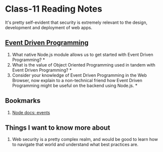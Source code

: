 # Class-11 Reading Notes

It's pretty self-evident that security is extremely relevant to the design, development and deployment of web apps.

## [Event Driven Programming](https://www.digitalocean.com/community/tutorials/nodejs-event-driven-programming)

1. What native Node.js module allows us to get started with Event Driven Programming?
    * 
2. What is the value of Object Oriented Programming used in tandem with Event Driven Programming?
    * 
3. Consider your knowledge of Event Driven Programming in the Web Browser, now explain to a non-technical friend how Event Driven Programming might be useful on the backend using Node.js.
    * 
    

## Bookmarks

1. [Node docs: events](https://nodejs.org/api/events.html)

## Things I want to know more about

1. Web security is a pretty complex realm, and would be good to learn how to navigate that world and understand what best practices are.